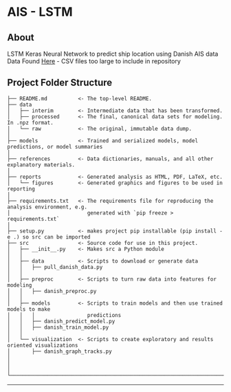 # AIS - LSTM

About
------------
LSTM Keras Neural Network to predict ship location using Danish AIS data  
Data Found [Here](ftp://ftp.ais.dk/ais_data/) - CSV files too large to include in repository 

Project Folder Structure
------------

    ├── README.md          <- The top-level README.
    ├── data
    │   ├── interim        <- Intermediate data that has been transformed.
    │   ├── processed      <- The final, canonical data sets for modeling. In .npz format.
    │   └── raw            <- The original, immutable data dump.
    │
    ├── models             <- Trained and serialized models, model predictions, or model summaries
    │
    ├── references         <- Data dictionaries, manuals, and all other explanatory materials.
    │
    ├── reports            <- Generated analysis as HTML, PDF, LaTeX, etc.
    │   └── figures        <- Generated graphics and figures to be used in reporting
    │
    ├── requirements.txt   <- The requirements file for reproducing the analysis environment, e.g.
    │                         generated with `pip freeze > requirements.txt`
    │
    ├── setup.py           <- makes project pip installable (pip install -e .) so src can be imported
    ├── src                <- Source code for use in this project.
    │   ├── __init__.py    <- Makes src a Python module
    │   │
    │   ├── data           <- Scripts to download or generate data
    │   │   ├── pull_danish_data.py
    │   │
    │   ├── preproc		   <- Scripts to turn raw data into features for modeling
    │   │   ├── danish_preproc.py
    │   │
    │   ├── models         <- Scripts to train models and then use trained models to make
    │   │   │                 predictions
    │   │   ├── danish_predict_model.py
    │   │   ├── danish_train_model.py
    │   │
    │   └── visualization  <- Scripts to create exploratory and results oriented visualizations
    │       ├── danish_graph_tracks.py
    │
	│
	│
	└────────────────────────────────────────────────────────────────────────────────────────────────────
--------
